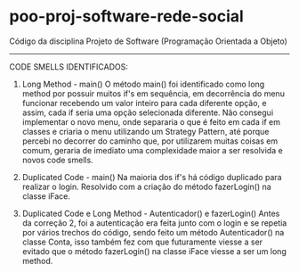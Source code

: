 # poo-proj-software-rede-social
Código da disciplina Projeto de Software (Programação Orientada a Objeto)

--------------------------------------------------------------------------------------------------------------------------------------------------------

CODE SMELLS IDENTIFICADOS:
1) Long Method - main()
O método main() foi identificado como long method por possuir muitos if's em sequência, em decorrência do menu funcionar recebendo um valor inteiro para cada diferente 
opção, e assim, cada if seria uma opção selecionada diferente. Não consegui implementar o novo menu, onde separaria o que é feito em cada if em classes e criaria o menu 
utilizando um Strategy Pattern, até porque percebi no decorrer do caminho que, por utilizarem muitas coisas em comum, geraria de imediato uma complexidade maior a ser 
resolvida e novos code smells.

2) Duplicated Code - main()
Na maioria dos if's há código duplicado para realizar o login.
Resolvido com a criação do método fazerLogin() na classe iFace.

3) Duplicated Code e Long Method - Autenticador() e fazerLogin()
Antes da correção 2, foi a autenticação era feita junto com o login e se repetia por vários trechos do código, sendo feito um método Autenticador() na classe Conta, isso 
também fez com que futuramente viesse a ser evitado que o método fazerLogin() na classe iFace viesse a ser um long method.
